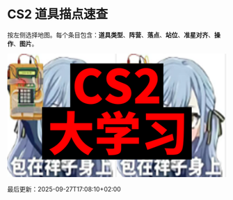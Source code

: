 # CS2 道具描点速查

按左侧选择地图。每个条目包含：**道具类型**、**阵营**、**落点**、**站位**、**准星对齐**、**操作**、**图片**。

![LOGO](assets/cs2大学习.png)




最后更新：<!--LAST_UPDATED-->2025-09-27T17:08:10+02:00<!--END_LAST_UPDATED-->

